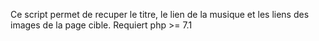 Ce script permet de recuper le titre, le lien de la musique et les liens des images de la page cible.
Requiert php >= 7.1
